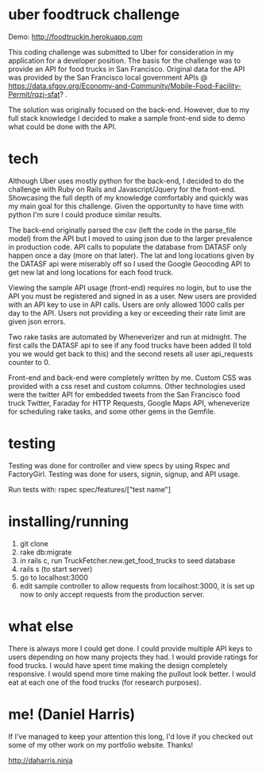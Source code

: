 # uber foodtruck challenge

Demo: http://foodtruckin.herokuapp.com

This coding challenge was submitted to Uber for consideration in my application
for a developer position. The basis for the challenge was to provide an API for
food trucks in San Francisco. Original data for the API was provided by
the San Francisco local government APIs @ https://data.sfgov.org/Economy-and-Community/Mobile-Food-Facility-Permit/rqzj-sfat? .

The solution was originally focused on the back-end. However, due to my full stack
knowledge I decided to make a sample front-end side to demo what could be
done with the API.

# tech

Although Uber uses mostly python for the back-end, I decided to do the challenge
with Ruby on Rails and Javascript/Jquery for the front-end. Showcasing the full
depth of my knowledge comfortably and quickly was my main goal for this challenge.
Given the opportunity to have time with python I'm sure I could produce similar results.

The back-end originally parsed the csv (left the code in the parse_file model) from the API but I moved to using json due to the larger prevalence in production code. API calls to
populate the database from DATASF only happen once a day (more on that later). The lat and long locations given by the DATASF api were miserably off so I used the Google Geocoding API
to get new lat and long locations for each food truck.

Viewing the sample API usage (front-end) requires no login, but to use the API you must be registered and signed in as a user. New users are provided with an API key to use in API
calls. Users are only allowed 1000 calls per day to the API. Users not providing a key
or exceeding their rate limit are given json errors.

Two rake tasks are automated by Wheneverizer and run at midnight. The first calls the
DATASF api to see if any food trucks have been added (I told you we would get back to this) and the second resets all user api_requests counter to 0.

Front-end and back-end were completely written by me. Custom CSS was provided with
a css reset and custom columns. Other technologies used were the twitter API for embedded
tweets from the San Francisco food truck Twitter, Faraday for HTTP Requests, Google Maps API,
wheneverize for scheduling rake tasks, and some other gems in the Gemfile.

# testing

Testing was done for controller and view specs by using Rspec and FactoryGirl. Testing was done
for users, signin, signup, and API usage.

Run tests with: rspec spec/features/["test name"]

# installing/running
1. git clone
2. rake db:migrate
3. in rails c, run TruckFetcher.new.get_food_trucks to seed database
4. rails s (to start server)
5. go to localhost:3000
6. edit sample controller to allow requests from localhost:3000, it is set up
now to only accept requests from the production server.

# what else

There is always more I could get done. I could provide multiple API keys to users depending
on how many projects they had. I would provide ratings for food trucks. I would have spent time making
the design completely responsive. I would spend more time making the pullout look better. I would eat at each one of the food trucks (for research purposes).

# me! (Daniel Harris)

If I've managed to keep your attention this long, I'd love if you checked out some of my
other work on my portfolio website. Thanks!

http://daharris.ninja
